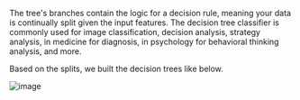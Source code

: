 The tree's branches contain the logic for a decision rule, meaning your data is continually split given the input features. 
The decision tree classifier is commonly used for image classification, decision analysis, strategy analysis, in medicine for diagnosis, 
in psychology for behavioral thinking analysis, and more.

Based on the splits, we built the decision trees like below.

![image](https://user-images.githubusercontent.com/85920192/125094754-2193b300-e0f1-11eb-8f4e-80e5536456ea.png)
